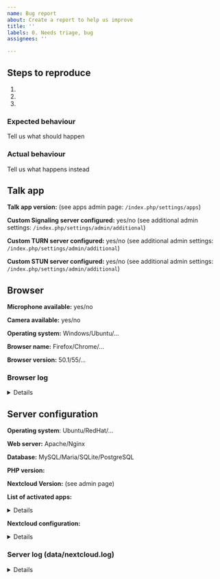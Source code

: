 ```yaml
---
name: Bug report
about: Create a report to help us improve
title: ''
labels: 0. Needs triage, bug
assignees: ''

---
```


## Steps to reproduce
1.
2.
3.

### Expected behaviour
Tell us what should happen

### Actual behaviour
Tell us what happens instead

## Talk app

**Talk app version:** (see apps admin page: `/index.php/settings/apps`)

**Custom Signaling server configured:** yes/no (see additional admin settings: `/index.php/settings/admin/additional`)

**Custom TURN server configured:** yes/no (see additional admin settings: `/index.php/settings/admin/additional`)

**Custom STUN server configured:** yes/no (see additional admin settings: `/index.php/settings/admin/additional`)


## Browser

**Microphone available:** yes/no

**Camera available:** yes/no

**Operating system:** Windows/Ubuntu/...

**Browser name:** Firefox/Chrome/...

**Browser version:** 50.1/55/...

### Browser log

<details>
```
Insert your browser log here, this could for example include:
a) The javascript console log
b) The network log
c) ...
```

</details>

## Server configuration
<!--
You can use the Issue Template application to prefill most of the required information: https://apps.nextcloud.com/apps/issuetemplate
-->


**Operating system**: Ubuntu/RedHat/...

**Web server:** Apache/Nginx

**Database:** MySQL/Maria/SQLite/PostgreSQL

**PHP version:**

**Nextcloud Version:** (see admin page)

**List of activated apps:**

<details>
```
If you have access to your command line run e.g.:
sudo -u www-data php occ app:list
from within your server installation folder
```
</details>

**Nextcloud configuration:**

<details>
```
If you have access to your command line run e.g.:
sudo -u www-data php occ config:list system
from within your Nextcloud installation folder
```
</details>

### Server log (data/nextcloud.log)
<details>
```
Insert your server log here
```
</details>
